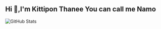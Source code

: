 ## Hi 👋,I'm Kittipon Thanee You can call me Namo

![GitHub Stats](https://github-readme-stats.vercel.app/api?username=namo5758&theme=radical)
